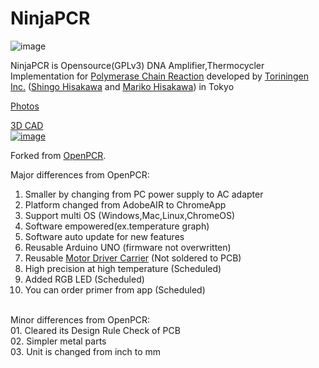 NinjaPCR
============
![image](https://raw.github.com/hisashin/NinjaPCR/master/img/pcr_1000.png)

NinjaPCR is Opensource(GPLv3) DNA Amplifier,Thermocycler Implementation for [Polymerase Chain Reaction](http://en.wikipedia.org/wiki/Polymerase_chain_reaction) developed by [Toriningen Inc.](http://www.tori.st) ([Shingo Hisakawa](https://www.facebook.com/hisakawa) and [Mariko Hisakawa](https://www.facebook.com/maripo)) in Tokyo<br />

[Photos](https://www.facebook.com/hisakawa/media_set?set=a.10151895843079481.663784480&type=3)

[3D CAD](https://fusion360.autodesk.com/projects/ninjapcr)<br />[![image](https://raw.github.com/hisashin/NinjaPCR/master/img/AutodeskCapture.png)](https://fusion360.autodesk.com/projects/ninjapcr)


Forked from [OpenPCR](https://github.com/jperfetto/OpenPCR).

Major differences from OpenPCR:<br />
01. Smaller by changing from PC power supply to AC adapter<br />
02. Platform changed from AdobeAIR to ChromeApp<br />
03. Support multi OS (Windows,Mac,Linux,ChromeOS)<br />
04. Software empowered(ex.temperature graph)<br />
05. Software auto update for new features<br />
06. Reusable Arduino UNO (firmware not overwritten)<br />
07. Reusable [Motor Driver Carrier](http://www.pololu.com/product/1451) (Not soldered to PCB)<br />
08. High precision at high temperature (Scheduled)<br />
09. Added RGB LED (Scheduled)<br />
10. You can order primer from app (Scheduled)<br />
<br />
Minor differences from OpenPCR:<br />
01. Cleared its Design Rule Check of PCB<br />
02. Simpler metal parts<br />
03. Unit is changed from inch to mm<br />

